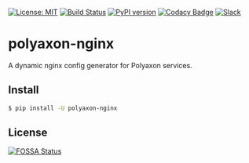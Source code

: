 [![License: MIT](https://img.shields.io/badge/License-MIT-green.svg)](LICENSE)
[![Build Status](https://travis-ci.com/polyaxon/polyaxon-nginx.svg?branch=master)](https://travis-ci.org/polyaxon/polyaxon-nginx)
[![PyPI version](https://badge.fury.io/py/polyaxon-nginx.svg)](https://badge.fury.io/py/polyaxon-nginx)
[![Codacy Badge](https://api.codacy.com/project/badge/Grade/a33947d729f94f5da7f7390dfeef7f94)](https://www.codacy.com/app/polyaxon/polyaxon-nginx?utm_source=github.com&amp;utm_medium=referral&amp;utm_content=polyaxon/polyaxon-nginx&amp;utm_campaign=Badge_Grade)
[![Slack](https://img.shields.io/badge/chat-on%20slack-aadada.svg?logo=slack&longCache=true)](https://join.slack.com/t/polyaxon/shared_invite/enQtMzQ0ODc2MDg1ODc0LWY2ZTdkMTNmZjBlZmRmNjQxYmYwMTBiMDZiMWJhODI2ZTk0MDU4Mjg5YzA5M2NhYzc5ZjhiMjczMDllYmQ2MDg)


# polyaxon-nginx

A dynamic nginx config generator for Polyaxon services.


## Install

```bash
$ pip install -U polyaxon-nginx
```

## License

[![FOSSA Status](https://app.fossa.io/api/projects/git%2Bgithub.com%2Fpolyaxon%2Fpolyaxon-nginx.svg?type=large)](https://app.fossa.io/projects/git%2Bgithub.com%2Fpolyaxon%2Fpolyaxon-nginx?ref=badge_large)
